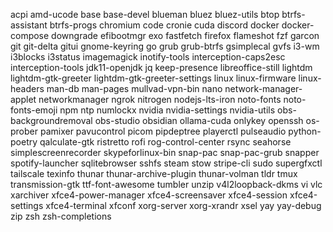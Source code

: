 acpi
amd-ucode
base
base-devel
blueman
bluez
bluez-utils
btop
btrfs-assistant
btrfs-progs
chromium
code
cronie
cuda
discord
docker
docker-compose
downgrade
efibootmgr
exo
fastfetch
firefox
flameshot
fzf
garcon
git
git-delta
gitui
gnome-keyring
go
grub
grub-btrfs
gsimplecal
gvfs
i3-wm
i3blocks
i3status
imagemagick
inotify-tools
interception-caps2esc
interception-tools
jdk11-openjdk
jq
keep-presence
libreoffice-still
lightdm
lightdm-gtk-greeter
lightdm-gtk-greeter-settings
linux
linux-firmware
linux-headers
man-db
man-pages
mullvad-vpn-bin
nano
network-manager-applet
networkmanager
ngrok
nitrogen
nodejs-lts-iron
noto-fonts
noto-fonts-emoji
npm
ntp
numlockx
nvidia
nvidia-settings
nvidia-utils
obs-backgroundremoval
obs-studio
obsidian
ollama-cuda
onlykey
openssh
os-prober
pamixer
pavucontrol
picom
pipdeptree
playerctl
pulseaudio
python-poetry
qalculate-gtk
ristretto
rofi
rog-control-center
rsync
seahorse
simplescreenrecorder
skypeforlinux-bin
snap-pac
snap-pac-grub
snapper
spotify-launcher
sqlitebrowser
sshfs
steam
stow
stripe-cli
sudo
supergfxctl
tailscale
texinfo
thunar
thunar-archive-plugin
thunar-volman
tldr
tmux
transmission-gtk
ttf-font-awesome
tumbler
unzip
v4l2loopback-dkms
vi
vlc
xarchiver
xfce4-power-manager
xfce4-screensaver
xfce4-session
xfce4-settings
xfce4-terminal
xfconf
xorg-server
xorg-xrandr
xsel
yay
yay-debug
zip
zsh
zsh-completions
